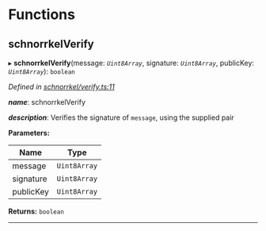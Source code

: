 

# Functions

<a id="schnorrkelverify"></a>

##  schnorrkelVerify

▸ **schnorrkelVerify**(message: *`Uint8Array`*, signature: *`Uint8Array`*, publicKey: *`Uint8Array`*): `boolean`

*Defined in [schnorrkel/verify.ts:11](https://github.com/polkadot-js/common/blob/302b70e/packages/util-crypto/src/schnorrkel/verify.ts#L11)*

*__name__*: schnorrkelVerify

*__description__*: Verifies the signature of `message`, using the supplied pair

**Parameters:**

| Name | Type |
| ------ | ------ |
| message | `Uint8Array` |
| signature | `Uint8Array` |
| publicKey | `Uint8Array` |

**Returns:** `boolean`

___

